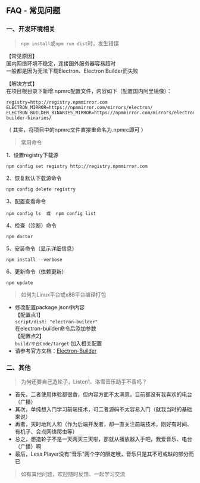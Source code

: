 ## FAQ - 常见问题

### 一、开发环境相关
> `npm install`或`npm run dist`时，发生错误  

【常见原因】  
国内网络环境不稳定，连接国外服务器容易超时  
一般都是因为无法下载Electron、Electron Builder而失败  
  
【解决方式】  
在项目根目录下新增.npmrc配置文件，内容如下（配置国内阿里镜像）：  
```
registry=http://registry.npmmirror.com
ELECTRON_MIRROR=https://npmmirror.com/mirrors/electron/
ELECTRON_BUILDER_BINARIES_MIRROR=https://npmmirror.com/mirrors/electron-builder-binaries/
```
（ 其实，将项目中的npmrc文件直接重命名为.npmrc即可 ）
  
> 常用命令  

1、设置registry下载源
```
npm config set registry http://registry.npmmirror.com
```     
2、恢复默认下载源命令  
```
npm config delete registry
```

3、配置查看命令  
```
npm config ls  或  npm config list
```
  
4、检查（诊断）命令  
```
npm doctor
``` 

5、安装命令（显示详细信息）
``` 
npm install --verbose
``` 

6、更新命令（依赖更新）
``` 
npm update
``` 
  
> 如何为Linux平台或x86平台编译打包  
* 修改配置package.json中内容  
  【配置点1】  
  `script/dist: "electron-builder"`  
  在electron-builder命令后添加参数   
  【配置点2】   
  `build/平台Code/target` 加入相关配置  
* 请参考官方文档：[Electron-Builder](https://www.electron.build/cli) 

### 二、其他
> 为何还要自己造轮子，Listen1、洛雪音乐助手不香吗？  
* 首先，二者使用体验都很香，但内容方面不太满意，目前都没有我喜欢的电台（广播）  
* 其次，单纯想入门学习前端技术，可二者源码不太容易入门（就我当时的基础来说）  
* 再者，天时地利人和（作为后端开发者，却一直关注前端技术，刚好有时间、有机子、会点网络爬虫等）  
* 总之，想造轮子不是一天两天三天啦，那就从播放器入手吧，我爱音乐、电台（广播）啊  
* 最后，Less Player没有“音乐”两个字的限定哦，音乐只是其不可或缺的部分而已  
  
> 如有其他问题，欢迎随时反馈、一起学习交流  